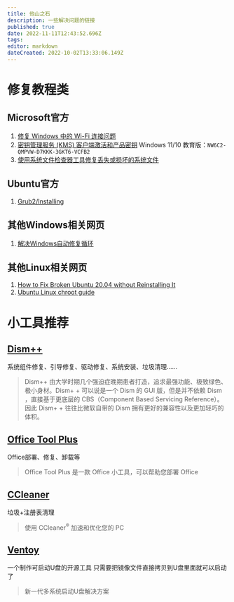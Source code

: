 ```yaml
---
title: 他山之石
description: 一些解决问题的链接
published: true
date: 2022-11-11T12:43:52.696Z
tags: 
editor: markdown
dateCreated: 2022-10-02T13:33:06.149Z
---
```


# 修复教程类
## Microsoft官方
1. [修复 Windows 中的 Wi-Fi 连接问题](https://support.microsoft.com/zh-cn/windows/%E4%BF%AE%E5%A4%8D-windows-%E4%B8%AD%E7%9A%84-wi-fi-%E8%BF%9E%E6%8E%A5%E9%97%AE%E9%A2%98-9424a1f7-6a3b-65a6-4d78-7f07eee84d2c)
1. [密钥管理服务 (KMS) 客户端激活和产品密钥](https://docs.microsoft.com/zh-cn/windows-server/get-started/kmsclientkeys)
Windows 11/10 教育版：`NW6C2-QMPVW-D7KKK-3GKT6-VCFB2`
1. [使用系统文件检查器工具修复丢失或损坏的系统文件](https://support.microsoft.com/zh-cn/topic/%E4%BD%BF%E7%94%A8%E7%B3%BB%E7%BB%9F%E6%96%87%E4%BB%B6%E6%A3%80%E6%9F%A5%E5%99%A8%E5%B7%A5%E5%85%B7%E4%BF%AE%E5%A4%8D%E4%B8%A2%E5%A4%B1%E6%88%96%E6%8D%9F%E5%9D%8F%E7%9A%84%E7%B3%BB%E7%BB%9F%E6%96%87%E4%BB%B6-79aa86cb-ca52-166a-92a3-966e85d4094e)

## Ubuntu官方
1. [Grub2/Installing](https://help.ubuntu.com/community/Grub2/Installing)

## 其他Windows相关网页
1. [解决Windows自动修复循环](https://www.technology.org/2017/11/14/7-ways-fix-stuck-in-windows-automatic-repair-loop/)

## 其他Linux相关网页
1. [How to Fix Broken Ubuntu 20.04 without Reinstalling It](https://linuxhint.com/fix-broken-ubuntu-without-reinstalling/)
1. [Ubuntu Linux chroot guide](https://bartsimons.me/ubuntu-linux-chroot-guide/)

# 小工具推荐
## [Dism++](https://github.com/Chuyu-Team/Dism-Multi-language)
系统组件修复、引导修复、驱动修复、系统安装、垃圾清理……
> Dism++ 由大学时期几个强迫症晚期患者打造，追求最强功能、极致绿色、极小身材。Dism+ + 可以说是一个 Dism 的 GUI 版，但是并不依赖 Dism ，直接基于更底层的 CBS（Component Based Servicing Reference）。因此 Dism+ + 往往比微软自带的 Dism 拥有更好的兼容性以及更加轻巧的体积。

## [Office Tool Plus](https://otp.landian.vip/zh-cn/)
Office部署、修复、卸载等
> Office Tool Plus 是一款 Office 小工具，可以帮助您部署 Office

## [CCleaner](https://www.ccleaner.com/zh-cn)
垃圾+注册表清理
> 使用 CCleaner<sup>®</sup> 加速和优化您的 PC

## [Ventoy](https://www.ventoy.net/cn/index.html)
一个制作可启动U盘的开源工具
只需要把镜像文件直接拷贝到U盘里面就可以启动了
> 新一代多系统启动U盘解决方案